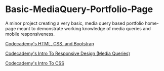 # Basic-MediaQuery-Portfolio-Page

A minor project creating a very basic, media query based portfolio home-page meant to demonstrate working knowledge of media queries and mobile responsiveness.

[Codecademy's HTML, CSS, and Bootstrap](https://www.codecademy.com/learn/make-a-website)

[Codecademy's Intro To Responsive Design (Media Queries)](https://www.codecademy.com/learn/learn-responsive-design)

[Codecademy's Intro To CSS](https://www.codecademy.com/learn/learn-css)
